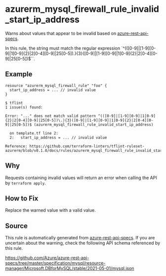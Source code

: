 <!--- This file generated by `tools/apispec-rule-gen/main.go`. DO NOT EDIT --->

# azurerm_mysql_firewall_rule_invalid_start_ip_address

Warns about values that appear to be invalid based on [azure-rest-api-specs](https://github.com/Azure/azure-rest-api-specs).

In this rule, the string must match the regular expression `^(([0-9]|[1-9][0-9]|1[0-9]{2}|2[0-4][0-9]|25[0-5])\.){3}([0-9]|[1-9][0-9]|1[0-9]{2}|2[0-4][0-9]|25[0-5])$``.

## Example

```hcl
resource "azurerm_mysql_firewall_rule" "foo" {
  start_ip_address = ... // invalid value
}
```

```
$ tflint
1 issue(s) found:

Error: "..." does not match valid pattern ^(([0-9]|[1-9][0-9]|1[0-9]{2}|2[0-4][0-9]|25[0-5])\.){3}([0-9]|[1-9][0-9]|1[0-9]{2}|2[0-4][0-9]|25[0-5])$ (azurerm_mysql_firewall_rule_invalid_start_ip_address)

  on template.tf line 2:
  2:   start_ip_address = ... // invalid value

Reference: https://github.com/terraform-linters/tflint-ruleset-azurerm/blob/v0.1.0/docs/rules/azurerm_mysql_firewall_rule_invalid_start_ip_address.md

```

## Why

Requests containing invalid values will return an error when calling the API by `terraform apply`.

## How to Fix

Replace the warned value with a valid value.

## Source

This rule is automatically generated from [azure-rest-api-specs](https://github.com/Azure/azure-rest-api-specs). If you are uncertain about the warning, check the following API schema referenced by this rule.

https://github.com/Azure/azure-rest-api-specs/tree/master/specification/mysql/resource-manager/Microsoft.DBforMySQL/stable/2021-05-01/mysql.json
